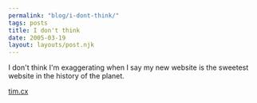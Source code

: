 ```yaml
---
permalink: "blog/i-dont-think/"
tags: posts
title: I don't think
date: 2005-03-19
layout: layouts/post.njk
---
```


I don't think I'm exaggerating when I say my new website is the sweetest website in the history of the planet.

[tim.cx][1]

 [1]: http://www.tim.cx/